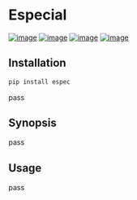 # Especial

[![image](https://img.shields.io/badge/Pypi-0.1.0.4-green.svg)](https://pypi.org/project/guang)
[![image](https://img.shields.io/badge/python-3.6+-blue.svg)](https://www.python.org/)
[![image](https://img.shields.io/badge/license-MIT-blue.svg)](LICENSE)
[![image](https://img.shields.io/badge/author-K.y-orange.svg?style=flat-square&logo=appveyor)](https://github.com/beidongjiedeguang)





## Installation

```bash
pip install espec
```
pass
## Synopsis
pass
## Usage
pass
